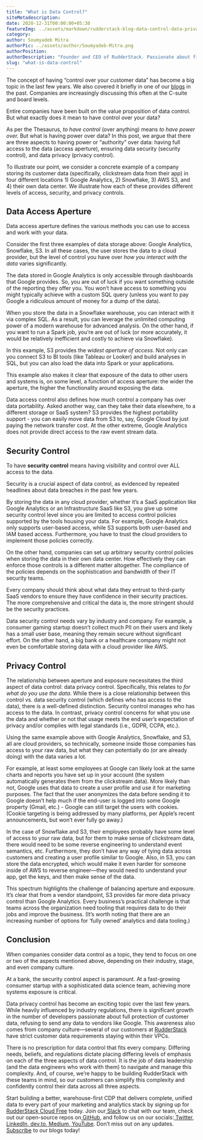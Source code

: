 ```yaml
---
title: "What is Data Control?"
siteMetadescription:
date: 2020-12-31T00:00:00+05:30
featureImg: ../assets/markdown/rudderstack-blog-data-control-data-privacy-data-access.jpg
category: 
author: Soumyadeb Mitra
authorPic: ../assets/author/Soumyadeb-Mitra.png
authorPosition: 
authorDescription: "Founder and CEO of RudderStack. Passionate about finding engineering solutions to real-world problems."
slug: "what-is-data-control"
---
```




The concept of having “control over your customer data” has become a big topic in the last few years. We also covered it briefly in one of our [blogs](https://rudderstack.com/blog/rudderstack-it-is-time-to-take-back-control-of-your-data) in the past. Companies are increasingly discussing this often at the C-suite and board levels. 

Entire companies have been built on the value proposition of data control. But what exactly does it mean to have control over your data?  

As per the Thesaurus, _to have control_ (over anything) means _to have power over._ But what is having power over data? In this post, we argue that there are three aspects to having power or “authority” over data:   having full access to the data (access aperture), ensuring data security (security control), and data privacy (privacy control).  

To illustrate our point, we consider a concrete example of a company storing its customer data  (specifically, clickstream data from their app) in four different locations  1) Google Analytics, 2) Snowflake, 3) AWS S3, and 4) their own data center. We illustrate how each of these provides different levels of access, security, and privacy controls. 


## Data Access Aperture

Data access aperture defines the various methods you can use to access and work with your data. 

Consider the first three examples of data storage above: Google Analytics, Snowflake, S3.  In all these cases, the user stores the data to a cloud provider, but the level of control you have over _how you interact with the data_ varies significantly. 

The data stored in Google Analytics is only accessible through dashboards that Google provides. So, you are out of luck if you want something outside of the reporting they offer you. You won’t have access to something you might typically achieve with a custom SQL query (unless you want to pay Google a ridiculous amount of money for a dump of the data). 

When you store the data in a Snowflake warehouse, you can interact with it via complex SQL. As a result, you can leverage the unlimited computing power of a modern warehouse for advanced analysis. On the other hand, if you want to run a Spark job, you’re are out of luck (or more accurately, it would be relatively inefficient and costly to achieve via Snowflake).

In this example, S3 provides the _widest aperture of access_. Not only can you connect S3 to BI tools (like Tableau or Looker) and build analyses in SQL, but you can also load the data into Spark or your applications. 

This example also makes it clear that exposure of the data to other users and systems is, on some level, a function of access aperture: the wider the aperture, the higher the functionality around exposing the data. 

Data access control also defines how much control a company has over data portability. Asked another way, can they take their data elsewhere, to a different storage or SaaS system? S3 provides the highest portability support - you can easily move data from S3 to, say, Google Cloud by just paying the network transfer cost. At the other extreme, Google Analytics does not provide direct access to the raw event stream data.


## Security Control

To have **security control** means having visibility and control over ALL access to the data.

Security is a crucial aspect of data control, as evidenced by repeated headlines about data breaches in the past few years.

By storing the data in any cloud provider, whether it’s a SaaS application like Google Analytics or an Infrastructure SaaS like S3, you give up some security control level since you are limited to access control policies supported by the tools housing your data. For example, Google Analytics only supports user-based access, while S3 supports both user-based and IAM based access. Furthermore, you have to trust the cloud providers to implement those policies correctly.  

On the other hand, companies can set up arbitrary security control policies when storing the data in their own data center. How effectively they can enforce those controls is a different matter altogether. The compliance of the policies depends on the sophistication and bandwidth of their IT security teams.

Every company should think about what data they entrust to third-party SaaS vendors to ensure they have confidence in their security practices. The more comprehensive and critical the data is, the more stringent should be the security practices.

Data security control needs vary by industry and company. For example, a consumer gaming startup doesn’t collect much PII on their users and likely has a small user base, meaning they remain secure without significant effort. On the other hand, a big bank or a healthcare company might not even be comfortable storing data with a cloud provider like AWS. 


## Privacy Control

The relationship between aperture and exposure necessitates the third aspect of data control: data privacy control. Specifically, this relates to _for what do you use the data_. While there is a close relationship between this control vs. data security control (which defines who has access to the data), there is a well-defined distinction. Security control manages who has access to the data. In contrast, privacy control concerns for what you use the data and whether or not that usage meets the end user’s expectation of privacy and/or complies with legal standards (i.e., GDPR, CCPA, etc.).

Using the same example above with Google Analytics, Snowflake, and S3, all are cloud providers, so technically, someone inside those companies has access to your raw data, but what they can potentially do (or are already doing) with the data varies a lot. 

For example, at least some employees at Google can likely look at the same charts and reports you have set up in your account (the system automatically generates them from the clickstream data). More likely than not, Google uses that data to create a user profile and use it for marketing purposes. The fact that the user anonymizes the data before sending it to Google doesn’t help much if the end-user is logged into some Google property (Gmail, etc.) - Google can still target the users with cookies. (Cookie targeting is being addressed by many platforms, per Apple’s recent announcements, but won’t ever fully go away.)

In the case of Snowflake and S3, their employees probably have some level of access to your raw data, but for them to make sense of clickstream data, there would need to be some reverse engineering to understand event semantics, etc. Furthermore, they don’t have any way of tying data across customers and creating a user profile similar to Google. Also, in S3, you can store the data encrypted, which would make it even harder for someone inside of AWS to reverse engineer—they would need to understand your app, get the keys, and then make sense of the data. 

This spectrum highlights the challenge of balancing aperture and exposure. It’s clear that from a vendor standpoint, S3 provides far more data privacy control than Google Analytics. Every business’s practical challenge is that teams across the organization need tooling that requires data to do their jobs and improve the business. (It’s worth noting that there are an increasing number of options for ‘fully owned’ analytics and data tooling.)


## Conclusion

When companies consider data control as a topic, they tend to focus on one or two of the aspects mentioned above, depending on their industry, stage, and even company culture. 

At a bank, the security control aspect is paramount. At a fast-growing consumer startup with a sophisticated data science team, achieving more systems exposure is critical. 

Data privacy control has become an exciting topic over the last few years. While heavily influenced by industry regulations, there is significant growth in the number of developers passionate about full protection of customer data, refusing to send any data to vendors like Google. This awareness also comes from company culture—several of our customers at [RudderStack](http://www.rudderstack.com) have strict customer data requirements staying within their VPCs. 

There is no prescription for data control that fits every company. Differing needs, beliefs, and regulations dictate placing differing levels of emphasis on each of the three aspects of data control. It is the job of data leadership (and the data engineers who work with them) to navigate and manage this complexity. And, of course, we’re happy to be building RudderStack with these teams in mind, so our customers can simplify this complexity and confidently control their data across all three aspects.

Start building a better, warehouse-first CDP that delivers complete, unified data to every part of your marketing and analytics stack by signing up for[ RudderStack Cloud Free](https://app.rudderlabs.com/signup?type=freetrial) today. Join our[ Slack](https://resources.rudderstack.com/join-rudderstack-slack) to chat with our team, check out our open-source repos on[ GitHub](https://github.com/rudderlabs), and follow us on our socials:[ Twitter](https://twitter.com/RudderStack),[ LinkedIn](https://www.linkedin.com/company/rudderlabs/),[ dev.to](https://dev.to/rudderstack),[ Medium](https://rudderstack.medium.com/),[ YouTube](https://www.youtube.com/channel/UCgV-B77bV_-LOmKYHw8jvBw). Don’t miss out on any updates. [Subscribe](https://rudderstack.com/blog/) to our blogs today!
